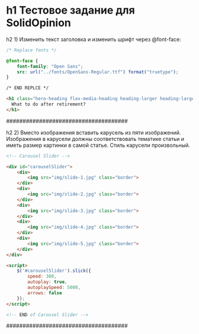 h1 Тестовое задание для SolidOpinion
====================================

h2 1) Изменить текст заголовка и изменить шрифт через @font-face:

```css
/* Replace fonts */

@font-face {
    font-family: "Open Sans";
    src: url("../fonts/OpenSans-Regular.ttf") format("truetype");
}

/* END REPLCE */
```

```html
<h1 class="hero-heading flex-media-heading heading-larger heading-largest-for-medium-up text-tighter block-normal">
  What to do after retirement?
</h1>
```
#####################################

h2 2) Вместо изображения вставить карусель из пяти изображений. Изображения в карусели должны
соответствовать тематике статьи и иметь размер картинки в самой статье. Стиль карусели
произвольный.

```html
<!-- Carousel Slider -->

<div id="carouselSlider">
    <div>
        <img src="img/slide-1.jpg" class="border">
    </div>
    <div>
        <img src="img/slide-2.jpg" class="border">
    </div>
    <div>
        <img src="img/slide-3.jpg" class="border">
    </div>
    <div>
        <img src="img/slide-4.jpg" class="border">
    </div>
    <div>
        <img src="img/slide-5.jpg" class="border">
    </div>
</div>

<script>
    $('#carouselSlider').slick({
        speed: 300,
        autoplay: true,
        autoplaySpeed: 5000,
        arrows: false
    });
</script>

<!-- END of Carousel Slider -->
```

#####################################